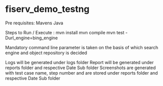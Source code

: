 # fiserv_demo_testng
Pre requisites:
Mavens
Java

Steps to Run / Execute :
mvn install
mvn compile 
mvn test -Durl_engine=bing_engine


Mandatory command line parameter is taken on the basis of which search engine and object repository is decided

Logs will be generated under logs folder 
Report will be generated under reports folder and respective Date Sub folder
Screenshots are generated with test case name, step number and are stored under reports folder and respective Date Sub folder
